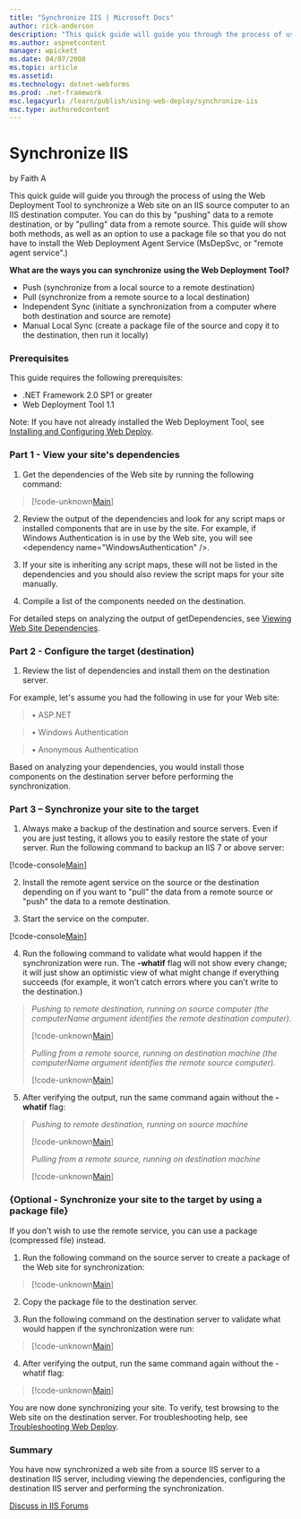 ```yaml
---
title: "Synchronize IIS | Microsoft Docs"
author: rick-anderson
description: "This quick guide will guide you through the process of using the Web Deployment Tool to synchronize a Web site on an IIS source computer to an IIS destinatio..."
ms.author: aspnetcontent
manager: wpickett
ms.date: 04/07/2008
ms.topic: article
ms.assetid: 
ms.technology: dotnet-webforms
ms.prod: .net-framework
msc.legacyurl: /learn/publish/using-web-deploy/synchronize-iis
msc.type: authoredcontent
---
```

Synchronize IIS
====================
by Faith A

This quick guide will guide you through the process of using the Web Deployment Tool to synchronize a Web site on an IIS source computer to an IIS destination computer. You can do this by "pushing" data to a remote destination, or by "pulling" data from a remote source. This guide will show both methods, as well as an option to use a package file so that you do not have to install the Web Deployment Agent Service (MsDepSvc, or "remote agent service".)

**What are the ways you can synchronize** **using the Web Deployment Tool?**

- Push (synchronize from a local source to a remote destination)
- Pull (synchronize from a remote source to a local destination)
- Independent Sync (initiate a synchronization from a computer where both destination and source are remote)
- Manual Local Sync (create a package file of the source and copy it to the destination, then run it locally)

### Prerequisites

This guide requires the following prerequisites:

- .NET Framework 2.0 SP1 or greater
- Web Deployment Tool 1.1

Note: If you have not already installed the Web Deployment Tool, see [Installing and Configuring Web Deploy](../../install/installing-publishing-technologies/installing-and-configuring-web-deploy.md "Installing Web Deploy").

### Part 1 - View your site's dependencies

1. Get the dependencies of the Web site by running the following command:

> [!code-unknown[Main](synchronize-iis/samples/sample-127155-1.unknown)]


2. Review the output of the dependencies and look for any script maps or installed components that are in use by the site. For example, if Windows Authentication is in use by the Web site, you will see &lt;dependency name="WindowsAuthentication" /&gt;.

3. If your site is inheriting any script maps, these will not be listed in the dependencies and you should also review the script maps for your site manually.

4. Compile a list of the components needed on the destination.

For detailed steps on analyzing the output of getDependencies, see [Viewing Web Site Dependencies](viewing-web-site-dependencies.md "Viewing Web Site Dependencies").

### Part 2 - Configure the target (destination)

1. Review the list of dependencies and install them on the destination server.

For example, let's assume you had the following in use for your Web site:

> • ASP.NET


> • Windows Authentication


> • Anonymous Authentication


Based on analyzing your dependencies, you would install those components on the destination server before performing the synchronization.

### Part 3 – Synchronize your site to the target

1. Always make a backup of the destination and source servers. Even if you are just testing, it allows you to easily restore the state of your server. Run the following command to backup an IIS 7 or above server:

[!code-console[Main](synchronize-iis/samples/sample2.cmd)]

2. Install the remote agent service on the source or the destination depending on if you want to "pull" the data from a remote source or "push" the data to a remote destination.

3. Start the service on the computer.

[!code-console[Main](synchronize-iis/samples/sample3.cmd)]

4. Run the following command to validate what would happen if the synchronization were run. The **-whatif** flag will not show every change; it will just show an optimistic view of what might change if everything succeeds (for example, it won't catch errors where you can't write to the destination.)

> *Pushing to remote destination, running on source computer (the computerName argument identifies the remote destination computer).*
> 
> [!code-unknown[Main](synchronize-iis/samples/sample-127155-4.unknown)]
> 
> *Pulling from a remote source, running on destination machine (the computerName argument identifies the remote source computer).*
> 
> [!code-unknown[Main](synchronize-iis/samples/sample-127155-5.unknown)]


5. After verifying the output, run the same command again without the **-whatif** flag:

> *Pushing to remote destination, running on source machine*
> 
> [!code-unknown[Main](synchronize-iis/samples/sample-127155-6.unknown)]
> 
> *Pulling from a remote source, running on destination machine*
> 
> [!code-unknown[Main](synchronize-iis/samples/sample-127155-7.unknown)]


### {Optional - Synchronize your site to the target by using a package file}

If you don't wish to use the remote service, you can use a package (compressed file) instead.

1. Run the following command on the source server to create a package of the Web site for synchronization:

> [!code-unknown[Main](synchronize-iis/samples/sample-127155-8.unknown)]


2. Copy the package file to the destination server.

3. Run the following command on the destination server to validate what would happen if the synchronization were run:

> [!code-unknown[Main](synchronize-iis/samples/sample-127155-9.unknown)]


4. After verifying the output, run the same command again without the -whatif flag:

> [!code-unknown[Main](synchronize-iis/samples/sample-127155-10.unknown)]


You are now done synchronizing your site. To verify, test browsing to the Web site on the destination server. For troubleshooting help, see [Troubleshooting Web Deploy](../troubleshooting-web-deploy/troubleshooting-web-deploy.md "Troubleshooting Web Deploy").

### Summary

You have now synchronized a web site from a source IIS server to a destination IIS server, including viewing the dependencies, configuring the destination IIS server and performing the synchronization.
  
  
[Discuss in IIS Forums](https://forums.iis.net/1144.aspx)